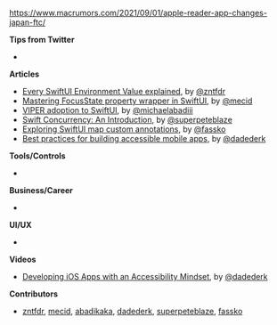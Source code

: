https://www.macrumors.com/2021/09/01/apple-reader-app-changes-japan-ftc/

**Tips from Twitter**

*

**Articles**

* [Every SwiftUI Environment Value explained](https://www.fivestars.blog/articles/swiftui-environment-values/), by [@zntfdr](https://twitter.com/zntfdr)
* [Mastering FocusState property wrapper in SwiftUI](https://swiftwithmajid.com/2021/08/24/mastering-focusstate-property-wrapper-in-swiftui/), by [@mecid](https://twitter.com/mecid)
* [VIPER adoption to SwiftUI](https://michaelabadi.com/articles/swiftui-viper-adaption/), by [@michaelabadiii](https://twitter.com/michaelabadiii)
* [Swift Concurrency: An Introduction](https://medium.com/zendesk-engineering/swift-concurrency-an-introduction-47e3bbe5ec66?source=friends_link&sk=111811da8159729db0b0da3d41a6303e), by [@superpeteblaze](https://twitter.com/superpeteblaze)
* [Exploring SwiftUI map custom annotations](https://kristaps.me/blog/swiftui-map-annotations/), by [@fassko](https://twitter.com/fassko)
* [Best practices for building accessible mobile apps](https://increment.com/mobile/best-practices-for-building-accessible-mobile-apps/), by [@dadederk](https://twitter.com/dadederk)

**Tools/Controls**

* 

**Business/Career**

* 

**UI/UX**

* 

**Videos**

* [Developing iOS Apps with an Accessibility Mindset](https://youtu.be/7plgTpk3REY), by [@dadederk](https://twitter.com/dadederk)

**Contributors**

* [zntfdr](https://github.com/zntfdr), [mecid](https://github.com/mecid), [abadikaka](https://github.com/abadikaka), [dadederk](https://github.com/dadederk), [superpeteblaze](https://github.com/superpeteblaze), [fassko](https://github.com/fassko)
